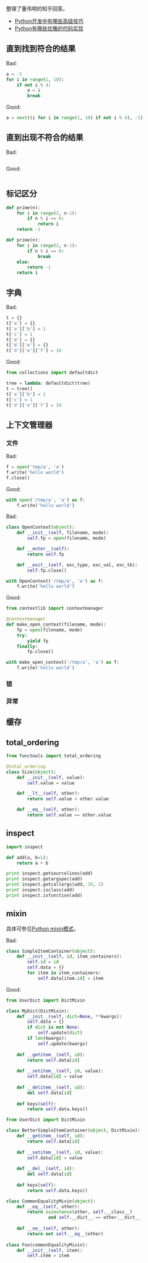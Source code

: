 ﻿整理了董伟明的知乎回答。

- [Python开发中有哪些高级技巧](https://www.zhihu.com/question/23760468/answer/125478261)
- [Python有哪些优雅的代码实现](https://www.zhihu.com/question/37751951/answer/125640796)

## 直到找到符合的结果

Bad:

```python
a = -1
for i in range(1, 10):
    if not i % 4:
        a = i
        break
```

Good:

```python
a = next((i for i in range(1, 10) if not i % 4), -1)
```

## 直到出现不符合的结果

Bad:

```python
```

Good:

```python
```

## 标记区分

```python
def prime(n):
    for i in range(2, n-1):
        if n % i == 0:
            return i
    return -1
```

```python
def prime(n):
    for i in range(2, n-1):
        if n % i == 0:
            break
    else:
        return -1
    return i
```

## 字典

Bad:

```python
t = {}
t['a'] = {}
t['a']['b'] = 1 
t['c'] = 1
t['d'] = {}
t['d']['e'] = {}
t['d']['e']['f'] = 10
```

Good:

```python
from collections import defaultdict

tree = lambda: defaultdict(tree)
t = tree()
t['a']['b'] = 1
t['c'] = 1
t['d']['e']['f'] = 10
```

## 上下文管理器

### 文件

Bad:

```python
f = open('tmp/a', 'a')
f.write('hello world')
f.close()
```

Good:

```python
with open('/tmp/a', 'a') as f:
    f.write('hello world')
```

Bad:

```python
class OpenContext(object):
    def __init__(self, filename, mode):
        self.fp = open(filename, mode)

    def __enter__(self):
        return self.fp

    def __exit__(self, exc_type, exc_val, exc_tb):
        self.fp.close()

with OpenContext('/tmp/a', 'a') as f:
    f.write('hello world')
```

Good:

```python
from contextlib import contextmanager

@contextmanager
def make_open_context(filename, mode):
    fp = open(filename, mode)
    try:
        yield fp
    finally:
        fp.close()

with make_open_context('/tmp/a', 'a') as f:
    f.write('hello world')
```

### 锁

### 异常

## 缓存

## total_ordering

```python
from functools import total_ordering

@total_ordering
class Size(object):
    def __init__(self, value):
        self.value = value

    def __lt__(self, other):
        return self.value < other.value

    def __eq__(self, other):
        return self.value == other.value
```

## inspect

```python
import inspect

def add(a, b=1):
    return a + b

print inspect.getsourcelines(add)
print inspect.getargspec(add)
print inspect.getcallargs(add, 10, 2)
print inspect.isclass(add)
print inspect.isfunction(add)
```

## mixin

具体可参见[Python mixin模式](http://python.jobbole.com/84052)。

Bad:

```python
class SimpleItemContainer(object):
    def __init__(self, id, item_containers):
        self.id = id
        self.data = {}
        for item in item_containers:
            self.data[item.id] = item
```

Good:

```python
from UserDict import DictMixin

class MyDict(DictMixin):
    def __init__(self, dict=None, **kwargs):
        self.data = {}
        if dict is not None:
            self.update(dict)
        if len(kwargs):
            self.update(kwargs)
            
    def __getitem__(self, id):
        return self.data[id]
        
    def __setitem__(self, id, value):
        self.data[id] = value
        
    def __delitem__(self, id):
        del self.data[id]
        
    def keys(self):
        return self.data.keys()
```

```python
from UserDict import DictMixin

class BetterSimpleItemContainer(object, DictMixin):
    def __getitem__(self, id):
        return self.data[id]
        
    def __setitem__(self, id, value):
        self.data[id] = value
        
    def __del__(self, id):
        del self.data[id]
        
    def keys(self):
        return self.data.keys()
```

```python
class CommonEqualityMixin(object):
    def __eq__(self, other):
        return isinstance(other, self.__class__)
                and self.__dict__ == other.__dict__
                
    def __ne__(self, other):
        return not self.__eq__(other)
        
class Foo(commonEqualityMixin):
    def __init__(self, item):
        self.item = item
```